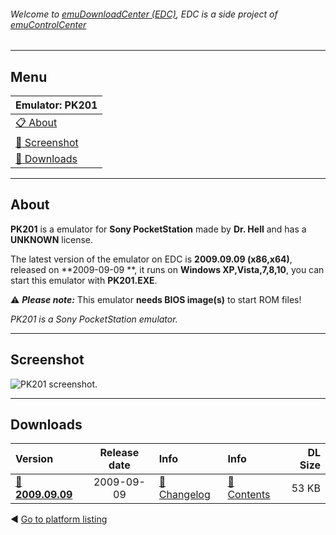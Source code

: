 ###### Welcome to [emuDownloadCenter (EDC)](https://github.com/PhoenixInteractiveNL/emuDownloadCenter/wiki/), EDC is a side project of [emuControlCenter](https://github.com/PhoenixInteractiveNL/emuControlCenter/wiki/)
***
## Menu
| **Emulator: PK201** |
|:---------|
| [:clipboard: About](#about) |
| [:sunrise: Screenshot](#screenshot) |
| [:floppy_disk: Downloads](#downloads) |
***
## About
**PK201** is a emulator for **Sony PocketStation** made by **Dr. Hell** and has a **UNKNOWN** license.

The latest version of the emulator on EDC is **2009.09.09 (x86,x64)**, released on **2009-09-09 **, it runs on **Windows XP,Vista,7,8,10**, you can start this emulator with **PK201.EXE**.

:warning: _**Please note:**_ This emulator **needs BIOS image(s)** to start ROM files!

_PK201 is a Sony PocketStation emulator._
***
## Screenshot
![](https://raw.githubusercontent.com/PhoenixInteractiveNL/emuDownloadCenter/master/hooks/pk201/screen.jpg "PK201 screenshot.")
***
## Downloads
| Version  | Release date  | Info       | Info       | DL Size    |
|:---------|:-------------:|:-----------|:-----------|-----------:|
| [:floppy_disk: **2009.09.09**](https://github.com/PhoenixInteractiveNL/edc-repo0005/raw/master/pk201/2009.09.09.7z) | 2009-09-09 | [:page_facing_up: Changelog](https://github.com/PhoenixInteractiveNL/edc-repo0005/blob/master/pk201/2009.09.09_changelog.txt) | [:mag_right: Contents](https://github.com/PhoenixInteractiveNL/edc-repo0005/blob/master/pk201/2009.09.09_contents.txt) | 53 KB |

:arrow_backward: [Go to platform listing](https://github.com/PhoenixInteractiveNL/emuDownloadCenter/wiki/EDC-Platform-List)
